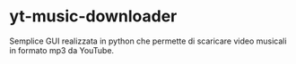 # yt-music-downloader

Semplice GUI realizzata in python che permette di scaricare video musicali in formato mp3 da YouTube.
